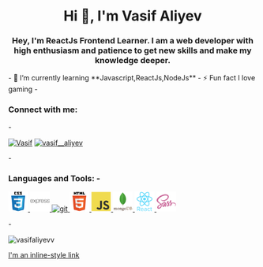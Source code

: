 <h1 align="center">Hi 👋, I'm Vasif Aliyev</h1> 
<h3 align="center">Hey, I'm ReactJs Frontend Learner. I am a web developer with high enthusiasm and patience to get new skills and make my knowledge deeper.</h3> 
- 🌱 I’m currently learning **Javascript,ReactJs,NodeJs** 
- ⚡ Fun fact I love gaming 
- <h3 align="left">Connect with me:</h3> 
- <p align="left"> <a href="https://www.linkedin.com/in/vasif-aliyev-403458260/" target="blank"><img align="center" src="https://raw.githubusercontent.com/rahuldkjain/github-profile-readme-generator/master/src/images/icons/Social/linked-in-alt.svg" alt="Vasif" height="30" width="40" /></a> <a href="https://instagram.com/aliyev__vasif" target="blank"><img align="center" src="https://raw.githubusercontent.com/rahuldkjain/github-profile-readme-generator/master/src/images/icons/Social/instagram.svg" alt="vasif__aliyev" height="30" width="40" /></a> </p> 
- <h3 align="left">Languages and Tools:
- </h3> <p align="left">   <a href="https://www.w3schools.com/css/" target="_blank" rel="noreferrer"> <img src="https://raw.githubusercontent.com/devicons/devicon/master/icons/css3/css3-original-wordmark.svg" alt="css3" width="40" height="40"/> </a>  <a href="https://expressjs.com" target="_blank" rel="noreferrer"> <img src="https://raw.githubusercontent.com/devicons/devicon/master/icons/express/express-original-wordmark.svg" alt="express" width="40" height="40"/> </a> <a href="https://git-scm.com/" target="_blank" rel="noreferrer"> <img src="https://www.vectorlogo.zone/logos/git-scm/git-scm-icon.svg" alt="git" width="40" height="40"/> </a> <a href="https://www.w3.org/html/" target="_blank" rel="noreferrer"> <img src="https://raw.githubusercontent.com/devicons/devicon/master/icons/html5/html5-original-wordmark.svg" alt="html5" width="40" height="40"/> </a> <a href="https://developer.mozilla.org/en-US/docs/Web/JavaScript" target="_blank" rel="noreferrer"> <img src="https://raw.githubusercontent.com/devicons/devicon/master/icons/javascript/javascript-original.svg" alt="javascript" width="40" height="40"/> </a> <a href="https://www.mongodb.com/" target="_blank" rel="noreferrer"> <img src="https://raw.githubusercontent.com/devicons/devicon/master/icons/mongodb/mongodb-original-wordmark.svg" alt="mongodb" width="40" height="40"/> </a>  <a href="https://reactjs.org/" target="_blank" rel="noreferrer"> <img src="https://raw.githubusercontent.com/devicons/devicon/master/icons/react/react-original-wordmark.svg" alt="react" width="40" height="40"/> </a> <a href="https://sass-lang.com" target="_blank" rel="noreferrer"> <img src="https://raw.githubusercontent.com/devicons/devicon/master/icons/sass/sass-original.svg" alt="sass" width="40" height="40"/> </a> </p>
-  <p><img align="center" src="https://github-readme-stats.vercel.app/api/top-langs?username=vasifaliyevv&show_icons=true&locale=en&layout=compact" alt="vasifaliyevv" /></p>

[I'm an inline-style link](https://www.google.com)